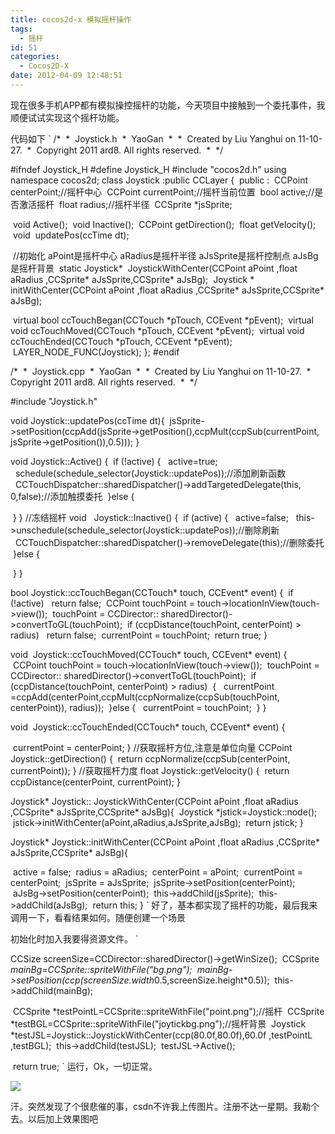 ```yaml
---
title: cocos2d-x 模拟摇杆操作
tags:
  - 摇杆
id: 51
categories:
  - Cocos2D-X
date: 2012-04-09 12:48:51
---
```


现在很多手机APP都有模拟操控摇杆的功能，今天项目中接触到一个委托事件，我顺便试试实现这个摇杆功能。

代码如下
`
/*
 *  Joystick.h
 *  YaoGan
 *
 *  Created by Liu Yanghui on 11-10-27.
 *  Copyright 2011 ard8\. All rights reserved.
 *
 */

#ifndef Joystick_H
#define Joystick_H
#include "cocos2d.h"
using namespace cocos2d;
class Joystick :public CCLayer {
 public :
 CCPoint centerPoint;//摇杆中心
 CCPoint currentPoint;//摇杆当前位置
 bool active;//是否激活摇杆
 float radius;//摇杆半径
 CCSprite *jsSprite;

 void Active();
 void Inactive();
 CCPoint getDirection();
 float getVelocity();
 void  updatePos(ccTime dt);

 //初始化 aPoint是摇杆中心 aRadius是摇杆半径 aJsSprite是摇杆控制点 aJsBg是摇杆背景
 static Joystick*  JoystickWithCenter(CCPoint aPoint ,float aRadius ,CCSprite* aJsSprite,CCSprite* aJsBg);
 Joystick * initWithCenter(CCPoint aPoint ,float aRadius ,CCSprite* aJsSprite,CCSprite* aJsBg);

 virtual bool ccTouchBegan(CCTouch *pTouch, CCEvent *pEvent);
 virtual void ccTouchMoved(CCTouch *pTouch, CCEvent *pEvent);
 virtual void ccTouchEnded(CCTouch *pTouch, CCEvent *pEvent);
 LAYER_NODE_FUNC(Joystick);
};
#endif
`
`

/*
 *  Joystick.cpp
 *  YaoGan
 *
 *  Created by Liu Yanghui on 11-10-27.
 *  Copyright 2011 ard8\. All rights reserved.
 *
 */

#include "Joystick.h"

void Joystick::updatePos(ccTime dt){
 jsSprite-&gt;setPosition(ccpAdd(jsSprite-&gt;getPosition(),ccpMult(ccpSub(currentPoint, jsSprite-&gt;getPosition()),0.5)));
}

void Joystick::Active()
{
 if (!active) {
  active=true;
  schedule(schedule_selector(Joystick::updatePos));//添加刷新函数
  CCTouchDispatcher::sharedDispatcher()-&gt;addTargetedDelegate(this, 0,false);//添加触摸委托
 }else {

 }
}
//冻结摇杆
void   Joystick::Inactive()
{
 if (active) {
  active=false;
  this-&gt;unschedule(schedule_selector(Joystick::updatePos));//删除刷新
  CCTouchDispatcher::sharedDispatcher()-&gt;removeDelegate(this);//删除委托
 }else {

 }
}

bool Joystick::ccTouchBegan(CCTouch* touch, CCEvent* event)
{
 if (!active)
  return false;
 CCPoint touchPoint = touch-&gt;locationInView(touch-&gt;view());
 touchPoint = CCDirector:: sharedDirector()-&gt;convertToGL(touchPoint);
 if (ccpDistance(touchPoint, centerPoint) &gt; radius)
  return false;
 currentPoint = touchPoint;
 return true;
}

void  Joystick::ccTouchMoved(CCTouch* touch, CCEvent* event)
{
 CCPoint touchPoint = touch-&gt;locationInView(touch-&gt;view());
 touchPoint = CCDirector:: sharedDirector()-&gt;convertToGL(touchPoint);
 if (ccpDistance(touchPoint, centerPoint) &gt; radius)
 {
  currentPoint =ccpAdd(centerPoint,ccpMult(ccpNormalize(ccpSub(touchPoint, centerPoint)), radius));
 }else {
  currentPoint = touchPoint;
 }
}

void  Joystick::ccTouchEnded(CCTouch* touch, CCEvent* event)
{

 currentPoint = centerPoint;
}
//获取摇杆方位,注意是单位向量
CCPoint Joystick::getDirection()
{
 return ccpNormalize(ccpSub(centerPoint, currentPoint));
}
//获取摇杆力度
float Joystick::getVelocity()
{
 return ccpDistance(centerPoint, currentPoint);
}

Joystick* Joystick:: JoystickWithCenter(CCPoint aPoint ,float aRadius ,CCSprite* aJsSprite,CCSprite* aJsBg){
 Joystick *jstick=Joystick::node();
 jstick-&gt;initWithCenter(aPoint,aRadius,aJsSprite,aJsBg);
 return jstick;
}

Joystick* Joystick::initWithCenter(CCPoint aPoint ,float aRadius ,CCSprite* aJsSprite,CCSprite* aJsBg){

 active = false;
 radius = aRadius;
 centerPoint = aPoint;
 currentPoint = centerPoint;
 jsSprite = aJsSprite;
 jsSprite-&gt;setPosition(centerPoint);
 aJsBg-&gt;setPosition(centerPoint);
 this-&gt;addChild(jsSprite);
 this-&gt;addChild(aJsBg);
 return this;
}
`
好了，基本都实现了摇杆的功能，最后我来调用一下，看看结果如何。随便创建一个场景

初始化时加入我要得资源文件。
`

CCSize screenSize=CCDirector::sharedDirector()-&gt;getWinSize();
 CCSprite *mainBg=CCSprite::spriteWithFile("bg.png");
 mainBg-&gt;setPosition(ccp(screenSize.width*0.5,screenSize.height*0.5));
 this-&gt;addChild(mainBg);

 CCSprite *testPointL=CCSprite::spriteWithFile("point.png");//摇杆
 CCSprite *testBGL=CCSprite::spriteWithFile("joytickbg.png");//摇杆背景
 Joystick *testJSL=Joystick::JoystickWithCenter(ccp(80.0f,80.0f),60.0f ,testPointL ,testBGL);
 this-&gt;addChild(testJSL);
 testJSL-&gt;Active();

 return true;
`
运行，Ok，一切正常。

![](http://hi.csdn.net/attachment/201110/30/0_1319971572BZ5o.gif)

汗。突然发现了个很悲催的事，csdn不许我上传图片。注册不达一星期。我勒个去。以后加上效果图吧